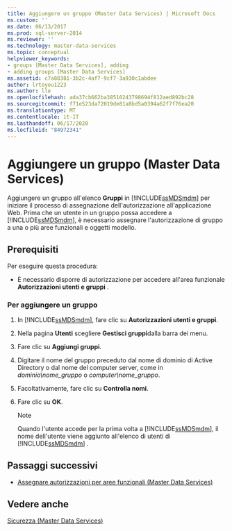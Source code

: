```yaml
---
title: Aggiungere un gruppo (Master Data Services) | Microsoft Docs
ms.custom: ''
ms.date: 06/13/2017
ms.prod: sql-server-2014
ms.reviewer: ''
ms.technology: master-data-services
ms.topic: conceptual
helpviewer_keywords:
- groups [Master Data Services], adding
- adding groups [Master Data Services]
ms.assetid: c7a88381-3b2c-4af7-9cf7-3a930c1abdee
author: lrtoyou1223
ms.author: lle
ms.openlocfilehash: ada37cb662ba38510243798694f812aed892bc28
ms.sourcegitcommit: f71e523da72019de81a8bd5a0394a62f7f76ea20
ms.translationtype: MT
ms.contentlocale: it-IT
ms.lasthandoff: 06/17/2020
ms.locfileid: "84972341"
---
```

# <a name="add-a-group-master-data-services"></a>Aggiungere un gruppo (Master Data Services)
  Aggiungere un gruppo all'elenco **Gruppi** in [!INCLUDE[ssMDSmdm](../includes/ssmdsmdm-md.md)] per iniziare il processo di assegnazione dell'autorizzazione all'applicazione Web. Prima che un utente in un gruppo possa accedere a [!INCLUDE[ssMDSmdm](../includes/ssmdsmdm-md.md)], è necessario assegnare l'autorizzazione di gruppo a una o più aree funzionali e oggetti modello.  
  
## <a name="prerequisites"></a>Prerequisiti  
 Per eseguire questa procedura:  
  
-   È necessario disporre di autorizzazione per accedere all'area funzionale **Autorizzazioni utenti e gruppi** .  
  
### <a name="to-add-a-group"></a>Per aggiungere un gruppo  
  
1.  In [!INCLUDE[ssMDSmdm](../includes/ssmdsmdm-md.md)], fare clic su **Autorizzazioni utenti e gruppi**.  
  
2.  Nella pagina **Utenti** scegliere **Gestisci gruppi**dalla barra dei menu.  
  
3.  Fare clic su **Aggiungi gruppi**.  
  
4.  Digitare il nome del gruppo preceduto dal nome di dominio di Active Directory o dal nome del computer server, come in *dominio\nome_gruppo* o *computer\nome_gruppo*.  
  
5.  Facoltativamente, fare clic su **Controlla nomi**.  
  
6.  Fare clic su **OK**.  
  
    > [!NOTE]  
    >  Quando l'utente accede per la prima volta a [!INCLUDE[ssMDSmdm](../includes/ssmdsmdm-md.md)], il nome dell'utente viene aggiunto all'elenco di utenti di [!INCLUDE[ssMDSmdm](../includes/ssmdsmdm-md.md)] .  
  
## <a name="next-steps"></a>Passaggi successivi  
  
-   [Assegnare autorizzazioni per aree funzionali &#40;Master Data Services&#41;](assign-functional-area-permissions-master-data-services.md)  
  
## <a name="see-also"></a>Vedere anche  
 [Sicurezza &#40;Master Data Services&#41;](../../2014/master-data-services/security-master-data-services.md)  
  
  
